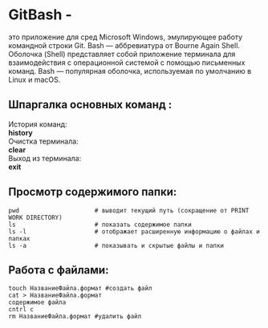 # GitBash -
это приложение для сред Microsoft Windows, эмулирующее работу командной строки Git. Bash — аббревиатура от Bourne Again Shell. Оболочка (Shell) представляет собой приложение терминала для взаимодействия с операционной системой с помощью письменных команд. Bash — популярная оболочка, используемая по умолчанию в Linux и macOS.
## Шпаргалка основных команд : <br/>
История команд:<br/>
**history**<br/>
Очистка терминала:<br/>
**clear**<br/>
Выход из терминала:<br/>
**exit**<br/>
## Просмотр содержимого папки:<br/>
~~~
pwd                     # выводит текущий путь (сокращение от PRINT WORK DIRECTORY)
ls                      # показать содержимое папки 
ls -l                   # отображает расширенную информацию о файлах и папках 
ls -a                   # показывать и скрытые файлы и папки
~~~
## Работа с файлами:<br/>

```
touch НазваниеФайла.формат #создать файл
cat > НазваниеФайла.формат 
содержимое файла
cntrl c
rm НазваниеФайла.формат #удалить файл
```

